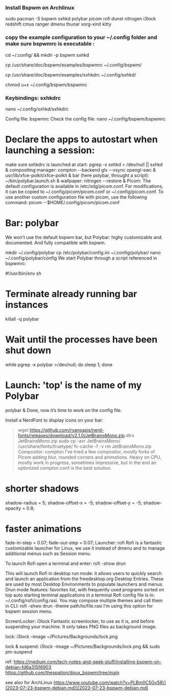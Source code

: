 
### Install Bspwm on Archlinux
sudo pacman -S bspwm sxhkd polybar picom rofi dunst nitrogen i3lock redshift cmus ranger dmenu thunar xorg-xinit kitty

### copy the example configuration to your ~/.config folder and make sure bspwmrc is executable :

cd ~/.config/ && mkdir -p bspwm sxhkd

cp /usr/share/doc/bspwm/examples/bspwmrc ~/.config/bspwm/

cp /usr/share/doc/bspwm/examples/sxhkdrc ~/.config/sxhkd/

chmod u+x ~/.config/bspwm/bspwmrc

### Keybindings: sxhkdrc

nano ~/.config/sxhkd/sxhkdrc

Config file: bspwmrc
Check the config file:
nano ~/.config/bspwm/bspwmrc

# Declare the apps to autostart when launching a session:
make sure sxhkdrc is launched at start:     pgrep -x sxhkd > /dev/null || sxhkd &
compositing manager:                        compton --backend glx --vsync opengl-swc &
                                            usr/lib/xfce-polkit/xfce-polkit &
bar (here polybar, throught a script):      ~/bin/polybar.launch.sh &
wallpaper:                                  nitrogen --restore &
Picom:
The default configuration is available in /etc/xdg/picom.conf. For modifications, it can be copied to ~/.config/picom/picom.conf or ~/.config/picom.conf.
To use another custom configuration file with picom, use the following command:
picom --$HOME/.config/picom/picom.conf

# Bar: polybar
We won’t use the default bspwm bar, but Polybar: highy customizable and documented. And fully compatible with bspwm.

mkdir ~/.config/polybar
cp /etc/polybar/config.ini ~/.config/polybar/
nano ~/.config/polybar/config
We start Polybar through a script referenced in bspwmrc:

#!/usr/bin/env sh
# Terminate already running bar instances
killall -q polybar
# Wait until the processes have been shut down
while pgrep -x polybar >/dev/null; do sleep 1; done
# Launch: 'top' is the name of my Polybar
polybar &
Done, now it’s time to work on the config file.

Install a NerdFont to display icons on your bar:
> wget https://github.com/ryanoasis/nerd-fonts/releases/download/v2.1.0/JetBrainsMono.zip
dtrx JetBrainsMono.zip
> sudo cp -avr JetBrainsMono/ /usr/share/fonts/truetype/
> fc-cache -f -v
> rm JetBrainsMono.zip
Compositor: compton
I’ve tried a few compositor, mostly forks of Picom adding blur, rounded corners and animations. Heavy on CPU, mostly work in progress, sometimes impressive, but in the end an optimized compton.conf is the best solution.

# shorter shadows
shadow-radius = 5;
shadow-offset-x = -5;
shadow-offset-y = -5;
shadow-opacity = 0.8;
# faster animations
fade-in-step = 0.07;
fade-out-step = 0.07;
Launcher: rofi
Rofi is a fantastic customizable launcher for Linux, we use it instead of dmenu and to manage additional menus such as Session menu.

To launch Rofi open a terminal and enter: rofi -show drun

This will launch Rofi in desktop run mode: it allows users to quickly search and launch an application from the freedesktop.org Desktop Entries. These are used by most Desktop Environments to populate launchers and menus. Drun mode features: favorites list, with frequently used programs sorted on top auto starting terminal applications in a terminal Rofi config file is in: ~/.config/rofi/config.rasi. You may compose multiple themes and call them in CLI: rofi -shwo drun -theme path/to/file.rasi I’m using this option for bspwm session menu.

ScreenLocker: i3lock
Fantastic screenlocker, to use as it is, and before suspending your machine. It only takes PNG files as background image.

lock: i3lock –image ~/Pictures/Backgrounds/lock.png

lock & suspend: i3lock –image ~/Pictures/Backgrounds/lock.png && sudo pm-suspend

ref: https://medium.com/tech-notes-and-geek-stuff/installing-bspwm-on-debian-fd6a315f6903
https://github.com/thespation/dpux_bspwm/tree/main

 see also for ArchLinux https://www.youtube.com/watch?v=PLBm0C5Gv58\](2023-07-23-bspwm-debian.md)](2023-07-23-bspwm-debian.md)


